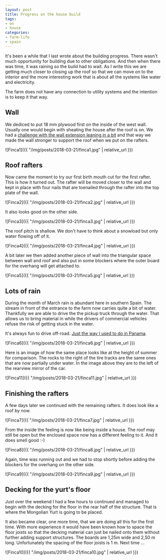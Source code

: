```yaml
---
layout: post
title: Progress on the house build
tags:
- en
- house
categories:
- farm-life
- spain
---
```

It's been a while that I last wrote about the building progress. There wasn't much opportunity for building due to other obligations. And then when there was time, it was raining so the build had to wait. As I write this we are getting much closer to closing up the roof so that we can move on to the interior and the more interesting work that is about all the systems like water and electricity.

The farm does not have any connection to utility systems and the intention is to keep it that way.

## Wall
We dediced to put 18 mm plywood first on the inside of the west wall. Usually one would begin with sheating the house after the roof is on. We had a [challenge with the wall extension leaning in a bit](/2018/02/04/all-walls-completed.html) and that way we made the wall stronger to support the roof when we put on the rafters.

![Finca1]({{ "/img/posts/2018-03-21/finca1.jpg" | relative_url }})

## Roof rafters
Now came the moment to try our first birth mouth cut for the first rafter. This is how it turned out. The rafter will be moved closer to the wall and kept in place with four nails that are toenailed through the rafter into the top plate of the wall.

![Finca2]({{ "/img/posts/2018-03-21/finca2.jpg" | relative_url }})

It also looks good on the other side.

![Finca3]({{ "/img/posts/2018-03-21/finca3.jpg" | relative_url }})

The roof pitch is shallow. We don't have to think about a snowload but only water flowing off of it.

![Finca4]({{ "/img/posts/2018-03-21/finca4.jpg" | relative_url }})

A bit later we then added another piece of wall into the triangular space between wall and roof and also put in some blockers where the outer board for the overhang will get attached to.

![Finca5]({{ "/img/posts/2018-03-21/finca5.jpg" | relative_url }})

## Lots of rain
During the month of March rain is abundant here in southern Spain. The stream in front of the entrance to the farm now carries quite a bit of water. Thankfully we are able to drive the the pickup truck through the water. That allows us to bring material in while the drivers of commercial vehicles refuse the risk of getting stuck in the water.

It's always fun to drive off-road. [Just the way I used to do in Panama](/2010/02/15/crossing-the-brazo-de-chuluganti-river.html).

![Finca6]({{ "/img/posts/2018-03-21/finca6.jpg" | relative_url }})

Here is an image of how the same place looks like at the height of summer for comparison. The rocks to the right of the tire tracks are the same ones that are now partially under water. In the image above they are to the left of the rearview mirror of the car.

![Finca11]({{ "/img/posts/2018-03-21/finca11.jpg" | relative_url }})

## Finishing the rafters
A few days later we continued with the remaining rafters. It does look like a roof by now.

![Finca7]({{ "/img/posts/2018-03-21/finca7.jpg" | relative_url }})

From the inside the feeling is now like being inside a house. The roof may still be open but the enclosed space now has a different feeling to it. And it does smell good :-)

![Finca8]({{ "/img/posts/2018-03-21/finca8.jpg" | relative_url }})

Again, time was running out and we had to stop shortly before adding the blockers for the overhang on the other side.

![Finca9]({{ "/img/posts/2018-03-21/finca9.jpg" | relative_url }})

## Decking for the yurt's floor
Just over the weekend I had a few hours to continued and managed to begin with the decking for the floor in the rear half of the structure. That is where the Mongolian Yurt is going to be placed.

It also became clear, one more time, that we are doing all this for the first time. With more experience it would have been known how to space the floor joists so that the decking material can just be nailed onto them without further adding support structures. The boards are 1,25m wide and 2,50 m long. Unfortunately the spacing of the floor joists is 1 m. Next time ...

![Finca10]({{ "/img/posts/2018-03-21/finca10.jpg" | relative_url }})
